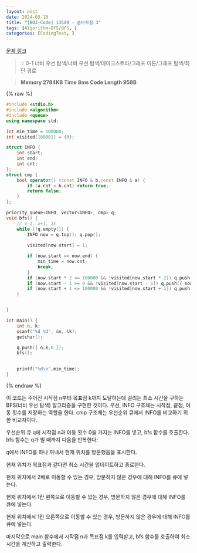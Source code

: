 ```yaml
---
layout: post
date: 2024-03-10
title: "[BOJ-Code] 13549 - 숨바꼭질 3"
tags: [Algorithm-DFS/BFS, ]
categories: [CodingTest, ]
---
```



[문제 링크](https://www.acmicpc.net/problem/13549)


> 💡 0-1 너비 우선 탐색/너비 우선 탐색/데이크스트라/그래프 이론/그래프 탐색/최단 경로


> **Memory   2784KB                                   Time   8ms                                Code Length   958B**



{% raw %}
```c++
#include <stdio.h>
#include <algorithm>
#include <queue>
using namespace std;

int min_time = 100000;
int visited[100001] = {0};

struct INFO {
	int start;
	int end;
	int cnt;
};
struct cmp {
	bool operator() (const INFO & b,const INFO & a) {
		if (a.cnt < b.cnt) return true;
		return false;
	}
};

priority_queue<INFO, vector<INFO>, cmp> q;
void bfs() {
	// x-1, x+1, 2x
	while (!q.empty()) {
		INFO now = q.top(); q.pop();
	
		visited[now.start] = 1;

		if (now.start == now.end) {
		    min_time = now.cnt;
			break;
		}
		if (now.start * 2 <= 100000 && !visited[now.start * 2]) q.push({ now.start * 2,now.end,now.cnt});
		if (now.start - 1 >= 0 && !visited[now.start - 1]) q.push({ now.start - 1,now.end,now.cnt + 1 });
		if (now.start + 1 <= 100000 && !visited[now.start + 1]) q.push({ now.start + 1,now.end,now.cnt + 1 });
	}


}

int main() {
	int n, k;
	scanf("%d %d", &n, &k);
	getchar();

	q.push({ n,k,0 });
	bfs();
	

	printf("%d\n",min_time);
}
```
{% endraw %}



이 코드는 주어진 시작점 n부터 목표점 k까지 도달하는데 걸리는 최소 시간을 구하는 BFS(너비 우선 탐색) 알고리즘을 구현한 것이다. 우선, INFO 구조체는 시작점, 끝점, 이동 횟수를 저장하는 역할을 한다. cmp 구조체는 우선순위 큐에서 INFO를 비교하기 위한 비교자이다.

우선순위 큐 q에 시작점 n과 이동 횟수 0을 가지는 INFO를 넣고, bfs 함수를 호출한다. bfs 함수는 q가 빌 때까지 다음을 반복한다:

q에서 INFO를 하나 꺼내서 현재 위치를 방문했음을 표시한다.

현재 위치가 목표점과 같다면 최소 시간을 업데이트하고 종료한다.

현재 위치에서 2배로 이동할 수 있는 경우, 방문하지 않은 경우에 대해 INFO를 큐에 넣는다.

현재 위치에서 1칸 왼쪽으로 이동할 수 있는 경우, 방문하지 않은 경우에 대해 INFO를 큐에 넣는다.

현재 위치에서 1칸 오른쪽으로 이동할 수 있는 경우, 방문하지 않은 경우에 대해 INFO를 큐에 넣는다.

마지막으로 main 함수에서 시작점 n과 목표점 k를 입력받고, bfs 함수를 호출하여 최소 시간을 계산하고 출력한다.

